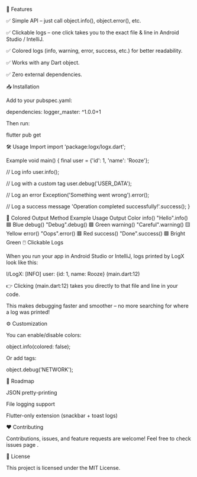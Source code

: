 🚀 Features

✅ Simple API – just call object.info(), object.error(), etc.

✅ Clickable logs – one click takes you to the exact file & line in Android Studio / IntelliJ.

✅ Colored logs (info, warning, error, success, etc.) for better readability.

✅ Works with any Dart object.

✅ Zero external dependencies.

📥 Installation

Add to your pubspec.yaml:

dependencies:
  logger_master: ^1.0.0+1


Then run:

flutter pub get

🛠️ Usage
Import
import 'package:logx/logx.dart';

Example
void main() {
  final user = {'id': 1, 'name': 'Rooze'};

  // Log info
  user.info();

  // Log with a custom tag
  user.debug('USER_DATA');

  // Log an error
  Exception('Something went wrong').error();

  // Log a success message
  'Operation completed successfully!'.success();
}

🎨 Colored Output
Method	Example Usage	Output Color
info()	"Hello".info()	🟦 Blue
debug()	"Debug".debug()	🟩 Green
warning()	"Careful".warning()	🟨 Yellow
error()	"Oops".error()	🟥 Red
success()	"Done".success()	🟩 Bright Green
🖱️ Clickable Logs

When you run your app in Android Studio or IntelliJ, logs printed by LogX look like this:

I/LogX: [INFO] user: {id: 1, name: Rooze}   (main.dart:12)


👉 Clicking (main.dart:12) takes you directly to that file and line in your code.

This makes debugging faster and smoother – no more searching for where a log was printed!

⚙️ Customization

You can enable/disable colors:

object.info(colored: false);


Or add tags:

object.debug('NETWORK');

📌 Roadmap

 JSON pretty-printing

 File logging support

 Flutter-only extension (snackbar + toast logs)

❤️ Contributing

Contributions, issues, and feature requests are welcome!
Feel free to check issues page
.

📄 License

This project is licensed under the MIT License.
